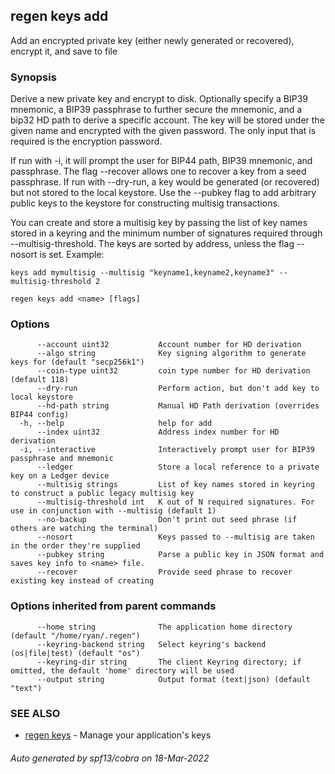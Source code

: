 ## regen keys add

Add an encrypted private key (either newly generated or recovered), encrypt it, and save to <name> file

### Synopsis

Derive a new private key and encrypt to disk.
Optionally specify a BIP39 mnemonic, a BIP39 passphrase to further secure the mnemonic,
and a bip32 HD path to derive a specific account. The key will be stored under the given name
and encrypted with the given password. The only input that is required is the encryption password.

If run with -i, it will prompt the user for BIP44 path, BIP39 mnemonic, and passphrase.
The flag --recover allows one to recover a key from a seed passphrase.
If run with --dry-run, a key would be generated (or recovered) but not stored to the
local keystore.
Use the --pubkey flag to add arbitrary public keys to the keystore for constructing
multisig transactions.

You can create and store a multisig key by passing the list of key names stored in a keyring
and the minimum number of signatures required through --multisig-threshold. The keys are
sorted by address, unless the flag --nosort is set.
Example:

    keys add mymultisig --multisig "keyname1,keyname2,keyname3" --multisig-threshold 2


```
regen keys add <name> [flags]
```

### Options

```
      --account uint32           Account number for HD derivation
      --algo string              Key signing algorithm to generate keys for (default "secp256k1")
      --coin-type uint32         coin type number for HD derivation (default 118)
      --dry-run                  Perform action, but don't add key to local keystore
      --hd-path string           Manual HD Path derivation (overrides BIP44 config)
  -h, --help                     help for add
      --index uint32             Address index number for HD derivation
  -i, --interactive              Interactively prompt user for BIP39 passphrase and mnemonic
      --ledger                   Store a local reference to a private key on a Ledger device
      --multisig strings         List of key names stored in keyring to construct a public legacy multisig key
      --multisig-threshold int   K out of N required signatures. For use in conjunction with --multisig (default 1)
      --no-backup                Don't print out seed phrase (if others are watching the terminal)
      --nosort                   Keys passed to --multisig are taken in the order they're supplied
      --pubkey string            Parse a public key in JSON format and saves key info to <name> file.
      --recover                  Provide seed phrase to recover existing key instead of creating
```

### Options inherited from parent commands

```
      --home string              The application home directory (default "/home/ryan/.regen")
      --keyring-backend string   Select keyring's backend (os|file|test) (default "os")
      --keyring-dir string       The client Keyring directory; if omitted, the default 'home' directory will be used
      --output string            Output format (text|json) (default "text")
```

### SEE ALSO

* [regen keys](regen_keys.md)	 - Manage your application's keys

###### Auto generated by spf13/cobra on 18-Mar-2022

